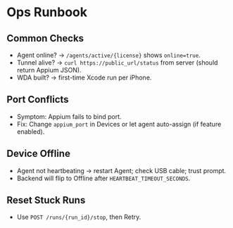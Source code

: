 # Ops Runbook

## Common Checks
- Agent online? → `/agents/active/{license}` shows `online=true`.
- Tunnel alive? → `curl https://public_url/status` from server (should return Appium JSON).
- WDA built? → first-time Xcode run per iPhone.

## Port Conflicts
- Symptom: Appium fails to bind port.
- Fix: Change `appium_port` in Devices or let agent auto-assign (if feature enabled).

## Device Offline
- Agent not heartbeating → restart Agent; check USB cable; trust prompt.
- Backend will flip to Offline after `HEARTBEAT_TIMEOUT_SECONDS`.

## Reset Stuck Runs
- Use `POST /runs/{run_id}/stop`, then Retry.
